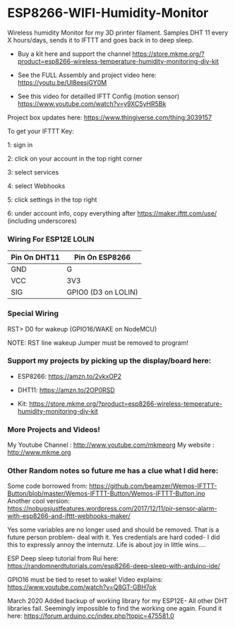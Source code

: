 # ESP8266-WIFI-Humidity-Monitor
Wireless humidity Monitor for my 3D printer filament. Samples DHT 11 every X hours/days, sends it to IFTTT and goes back in to deep sleep.

* Buy a kit here and support the channel https://store.mkme.org/?product=esp8266-wireless-temperature-humidity-monitoring-diy-kit

* See the FULL Assembly and project video here: https://youtu.be/Ul8eesjGY0M

* See this video for detailled IFTT Config (motion sensor) https://www.youtube.com/watch?v=y9XC5yHR5Bk 

Project box updates here: https://www.thingiverse.com/thing:3039157

To get your IFTTT Key:

1: sign in 

2: click on your account in the top right corner 

3: select services 

4: select Webhooks 

5: click settings in the top right 

6: under account info, copy everything after https://maker.ifttt.com/use/   (including underscores)﻿

### Wiring For ESP12E LOLIN 

| Pin On DHT11| Pin On ESP8266|
| ------------- |----------------|
| GND     | G |
| VCC     | 3V3 |
| SIG    | GPIO0 (D3 on LOLIN) |

### Special Wiring

RST> D0 for wakeup (GPIO16/WAKE on NodeMCU)

NOTE: RST line wakeup Jumper must be removed to program!


### Support my projects by picking up the display/board here:

* ESP8266: https://amzn.to/2vkxOP2

* DHT11: https://amzn.to/2OP0RSD

* Kit: https://store.mkme.org/?product=esp8266-wireless-temperature-humidity-monitoring-diy-kit

### More Projects and Videos!
My Youtube Channel  : http://www.youtube.com/mkmeorg
My website   : http://www.mkme.org


### Other Random notes so future me has a clue what I did here:
Some code borrowed from: https://github.com/beamzer/Wemos-IFTTT-Button/blob/master/Wemos-IFTTT-Button/Wemos-IFTTT-Button.ino
Another cool version: https://nobugsjustfeatures.wordpress.com/2017/12/11/pir-sensor-alarm-with-esp8266-and-ifttt-webhooks-maker/

Yes some variables are no longer used and should be removed. That is a future person problem- deal with it.
Yes credentials are hard coded- I did this to expressly annoy the internutz. Life is about joy in little wins....

ESP Deep sleep tutorial from Rui here: https://randomnerdtutorials.com/esp8266-deep-sleep-with-arduino-ide/

GPIO16 must be tied to reset to wake!
Video explains: https://www.youtube.com/watch?v=Q8GT-GBH7ok

March 2020
Added backup of working library for my ESP12E- All other DHT libraries fail.  Seemingly impossible to find the working one again.  Found it here: 
https://forum.arduino.cc/index.php?topic=475581.0

